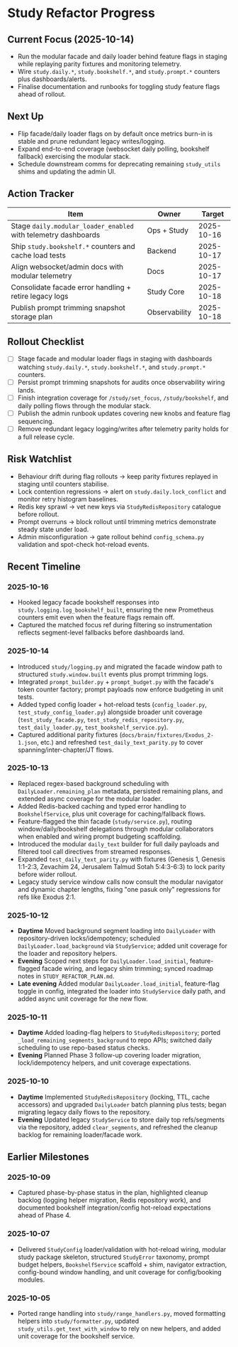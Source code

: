 # Study Refactor Progress

## Current Focus (2025-10-14)
- Run the modular facade and daily loader behind feature flags in staging while replaying parity fixtures and monitoring telemetry.
- Wire `study.daily.*`, `study.bookshelf.*`, and `study.prompt.*` counters plus dashboards/alerts.
- Finalise documentation and runbooks for toggling study feature flags ahead of rollout.

## Next Up
- Flip facade/daily loader flags on by default once metrics burn-in is stable and prune redundant legacy writes/logging.
- Expand end-to-end coverage (websocket daily polling, bookshelf fallback) exercising the modular stack.
- Schedule downstream comms for deprecating remaining `study_utils` shims and updating the admin UI.

## Action Tracker
| Item | Owner | Target |
| --- | --- | --- |
| Stage `daily.modular_loader_enabled` with telemetry dashboards | Ops + Study | 2025-10-16 |
| Ship `study.bookshelf.*` counters and cache load tests | Backend | 2025-10-17 |
| Align websocket/admin docs with modular telemetry | Docs | 2025-10-17 |
| Consolidate facade error handling + retire legacy logs | Study Core | 2025-10-18 |
| Publish prompt trimming snapshot storage plan | Observability | 2025-10-18 |

## Rollout Checklist
- [ ] Stage facade and modular loader flags in staging with dashboards watching `study.daily.*`, `study.bookshelf.*`, and `study.prompt.*` counters.
- [ ] Persist prompt trimming snapshots for audits once observability wiring lands.
- [ ] Finish integration coverage for `/study/set_focus`, `/study/bookshelf`, and daily polling flows through the modular stack.
- [ ] Publish the admin runbook updates covering new knobs and feature flag sequencing.
- [ ] Remove redundant legacy logging/writes after telemetry parity holds for a full release cycle.

## Risk Watchlist
- Behaviour drift during flag rollouts -> keep parity fixtures replayed in staging until counters stabilise.
- Lock contention regressions -> alert on `study.daily.lock_conflict` and monitor retry histogram baselines.
- Redis key sprawl -> vet new keys via `StudyRedisRepository` catalogue before rollout.
- Prompt overruns -> block rollout until trimming metrics demonstrate steady state under load.
- Admin misconfiguration -> gate rollout behind `config_schema.py` validation and spot-check hot-reload events.

## Recent Timeline
### 2025-10-16
- Hooked legacy facade bookshelf responses into `study.logging.log_bookshelf_built`, ensuring the new Prometheus counters emit even when the feature flags remain off.
- Captured the matched focus ref during filtering so instrumentation reflects segment-level fallbacks before dashboards land.

### 2025-10-14
- Introduced `study/logging.py` and migrated the facade window path to structured `study.window.built` events plus prompt trimming logs.
- Integrated `prompt_builder.py` + `prompt_budget.py` with the facade's token counter factory; prompt payloads now enforce budgeting in unit tests.
- Added typed config loader + hot-reload tests (`config_loader.py`, `test_study_config_loader.py`) alongside broader unit coverage (`test_study_facade.py`, `test_study_redis_repository.py`, `test_daily_loader.py`, `test_bookshelf_service.py`).
- Captured additional parity fixtures (`docs/brain/fixtures/Exodus_2-1.json`, etc.) and refreshed `test_daily_text_parity.py` to cover spanning/inter-chapter/JT flows.

### 2025-10-13
- Replaced regex-based background scheduling with `DailyLoader.remaining_plan` metadata, persisted remaining plans, and extended async coverage for the modular loader.
- Added Redis-backed caching and typed error handling to `BookshelfService`, plus unit coverage for caching/fallback flows.
- Feature-flagged the thin facade (`study/service.py`), routing window/daily/bookshelf delegations through modular collaborators when enabled and wiring prompt budgeting scaffolding.
- Introduced the modular `daily_text` builder for full daily payloads and filtered tool call directives from streamed responses.
- Expanded `test_daily_text_parity.py` with fixtures (Genesis 1, Genesis 1:1-2:3, Zevachim 24, Jerusalem Talmud Sotah 5:4:3-6:3) to lock parity before wider rollout.
- Legacy study service window calls now consult the modular navigator and dynamic chapter lengths, fixing "one pasuk only" regressions for refs like Exodus 2:1.

### 2025-10-12
- **Daytime** Moved background segment loading into `DailyLoader` with repository-driven locks/idempotency; scheduled `DailyLoader.load_background` via `StudyService`; added unit coverage for the loader and repository helpers.
- **Evening** Scoped next steps for `DailyLoader.load_initial`, feature-flagged facade wiring, and legacy shim trimming; synced roadmap notes in `STUDY_REFACTOR_PLAN.md`.
- **Late evening** Added modular `DailyLoader.load_initial`, feature-flag toggle in config, integrated the loader into `StudyService` daily path, and added async unit coverage for the new flow.

### 2025-10-11
- **Daytime** Added loading-flag helpers to `StudyRedisRepository`; ported `_load_remaining_segments_background` to repo APIs; switched daily scheduling to use repo-based status checks.
- **Evening** Planned Phase 3 follow-up covering loader migration, lock/idempotency helpers, and unit coverage expectations.

### 2025-10-10
- **Daytime** Implemented `StudyRedisRepository` (locking, TTL, cache accessors) and upgraded `DailyLoader` batch planning plus tests; began migrating legacy daily flows to the repository.
- **Evening** Updated legacy `StudyService` to store daily top refs/segments via the repository, added `clear_segments`, and refreshed the cleanup backlog for remaining loader/facade work.

## Earlier Milestones
### 2025-10-09
- Captured phase-by-phase status in the plan, highlighted cleanup backlog (logging helper migration, Redis repository work), and documented bookshelf integration/config hot-reload expectations ahead of Phase 4.

### 2025-10-07
- Delivered `StudyConfig` loader/validation with hot-reload wiring, modular study package skeleton, structured `StudyError` taxonomy, prompt budget helpers, `BookshelfService` scaffold + shim, navigator extraction, config-bound window handling, and unit coverage for config/booking modules.

### 2025-10-05
- Ported range handling into `study/range_handlers.py`, moved formatting helpers into `study/formatter.py`, updated `study_utils.get_text_with_window` to rely on new helpers, and added unit coverage for the bookshelf service.
